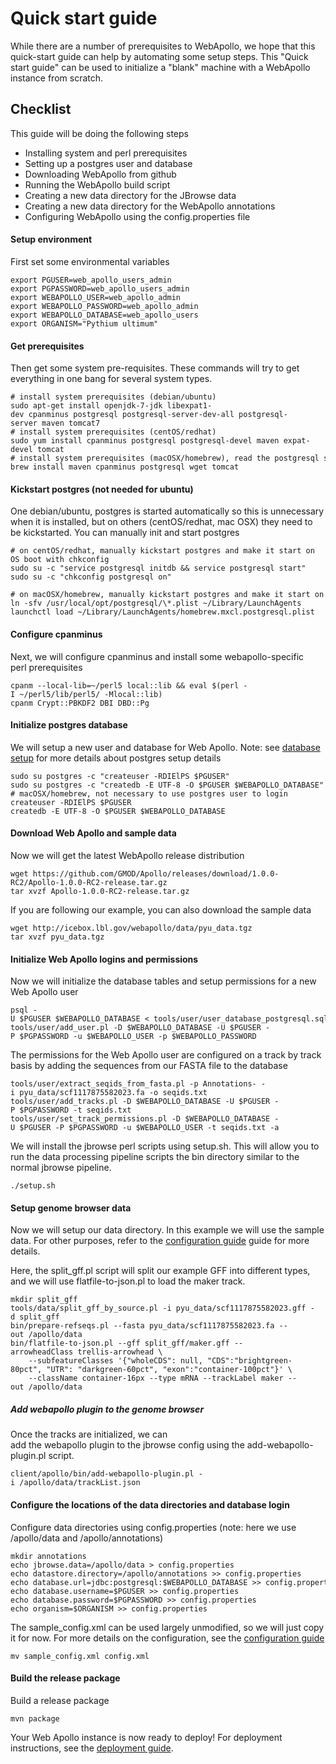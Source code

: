 # Quick start guide


While there are a number of prerequisites to WebApollo, we hope that
this quick-start guide can help by automating some setup steps. This
"Quick start guide" can be used to initialize a "blank" machine with a
WebApollo instance from scratch.

## Checklist
This guide will be doing the following steps

 - Installing system and perl prerequisites
 - Setting up a postgres user and database
 - Downloading WebApollo from github
 - Running the WebApollo build script
 - Creating a new data directory for the JBrowse data
 - Creating a new data directory for the WebApollo annotations
 - Configuring WebApollo using the config.properties file

#### Setup environment
First set some environmental variables

    export PGUSER=web_apollo_users_admin
    export PGPASSWORD=web_apollo_users_admin
    export WEBAPOLLO_USER=web_apollo_admin
    export WEBAPOLLO_PASSWORD=web_apollo_admin
    export WEBAPOLLO_DATABASE=web_apollo_users
    export ORGANISM="Pythium ultimum"

#### Get prerequisites

Then get some system pre-requisites. These commands will try to get everything in one bang for several system types.

    # install system prerequisites (debian/ubuntu)
    sudo apt-get install openjdk-7-jdk libexpat1-dev cpanminus postgresql postgresql-server-dev-all postgresql-server maven tomcat7
    # install system prerequisites (centOS/redhat)
    sudo yum install cpanminus postgresql postgresql-devel maven expat-devel tomcat
    # install system prerequisites (macOSX/homebrew), read the postgresql start guide
    brew install maven cpanminus postgresql wget tomcat

#### Kickstart postgres (not needed for ubuntu)
One debian/ubuntu, postgres is started automatically so this is unnecessary when it is installed, but on others (centOS/redhat, mac OSX) they need to be kickstarted. You can manually init and start postgres

    # on centOS/redhat, manually kickstart postgres and make it start on OS boot with chkconfig
    sudo su -c "service postgresql initdb && service postgresql start"
    sudo su -c "chkconfig postgresql on"

    # on macOSX/homebrew, manually kickstart postgres and make it start on OS boot with launchctl
    ln -sfv /usr/local/opt/postgresql/\*.plist ~/Library/LaunchAgents
    launchctl load ~/Library/LaunchAgents/homebrew.mxcl.postgresql.plist

#### Configure cpanminus
Next, we will configure cpanminus and install some webapollo-specific perl prerequisites

    cpanm --local-lib=~/perl5 local::lib && eval $(perl -I ~/perl5/lib/perl5/ -Mlocal::lib)
    cpanm Crypt::PBKDF2 DBI DBD::Pg

#### Initialize postgres database
We will setup a new user and database for Web Apollo. Note: see [database setup](Database_setup.md#authentication) for more details about postgres setup details

    sudo su postgres -c "createuser -RDIElPS $PGUSER"
    sudo su postgres -c "createdb -E UTF-8 -O $PGUSER $WEBAPOLLO_DATABASE"
    # macOSX/homebrew, not necessary to use postgres user to login
    createuser -RDIElPS $PGUSER
    createdb -E UTF-8 -O $PGUSER $WEBAPOLLO_DATABASE

#### Download Web Apollo and sample data
Now we will get the latest WebApollo release distribution

    wget https://github.com/GMOD/Apollo/releases/download/1.0.0-RC2/Apollo-1.0.0-RC2-release.tar.gz
    tar xvzf Apollo-1.0.0-RC2-release.tar.gz

If you are following our example, you can also download the sample data

    wget http://icebox.lbl.gov/webapollo/data/pyu_data.tgz
    tar xvzf pyu_data.tgz

#### Initialize Web Apollo logins and permissions
Now we will initialize the database tables and setup permissions for a new Web Apollo user

    psql -U $PGUSER $WEBAPOLLO_DATABASE < tools/user/user_database_postgresql.sql
    tools/user/add_user.pl -D $WEBAPOLLO_DATABASE -U $PGUSER -P $PGPASSWORD -u $WEBAPOLLO_USER -p $WEBAPOLLO_PASSWORD

The permissions for the Web Apollo user are configured on a track by track basis by adding the sequences from our FASTA file to the database 

    tools/user/extract_seqids_from_fasta.pl -p Annotations- -i pyu_data/scf1117875582023.fa -o seqids.txt
    tools/user/add_tracks.pl -D $WEBAPOLLO_DATABASE -U $PGUSER -P $PGPASSWORD -t seqids.txt
    tools/user/set_track_permissions.pl -D $WEBAPOLLO_DATABASE -U $PGUSER -P $PGPASSWORD -u $WEBAPOLLO_USER -t seqids.txt -a

We will install the jbrowse perl scripts using setup.sh. This will allow you to run the data processing pipeline scripts the bin directory similar to the normal jbrowse pipeline.

    ./setup.sh

#### Setup genome browser data
Now we will setup our data directory. In this example we will use the sample data. For other purposes, refer to the [configuration guide](Configure.md) guide for more details.

Here, the split_gff.pl script will split our example GFF into different types, and we will use flatfile-to-json.pl to load the maker track.

    mkdir split_gff
    tools/data/split_gff_by_source.pl -i pyu_data/scf1117875582023.gff -d split_gff
    bin/prepare-refseqs.pl --fasta pyu_data/scf1117875582023.fa --out /apollo/data
    bin/flatfile-to-json.pl --gff split_gff/maker.gff --arrowheadClass trellis-arrowhead \
        --subfeatureClasses '{"wholeCDS": null, "CDS":"brightgreen-80pct", "UTR": "darkgreen-60pct", "exon":"container-100pct"}' \
        --className container-16px --type mRNA --trackLabel maker --out /apollo/data

##### Add webapollo plugin to the genome browser
Once the tracks are initialized, we can add the webapollo plugin to the jbrowse config using the add-webapollo-plugin.pl script.

    client/apollo/bin/add-webapollo-plugin.pl -i /apollo/data/trackList.json

#### Configure the locations of the data directories and database login
Configure data directories using config.properties (note: here we use /apollo/data and /apollo/annotations)

    mkdir annotations
    echo jbrowse.data=/apollo/data > config.properties
    echo datastore.directory=/apollo/annotations >> config.properties
    echo database.url=jdbc:postgresql:$WEBAPOLLO_DATABASE >> config.properties
    echo database.username=$PGUSER >> config.properties
    echo database.password=$PGPASSWORD >> config.properties
    echo organism=$ORGANISM >> config.properties

The sample_config.xml can be used largely unmodified, so we will just copy it for now. For more details on the configuration, see the [configuration guide](Configure.md)

    mv sample_config.xml config.xml


#### Build the release package

Build a release package

    mvn package

Your Web Apollo instance is now ready to deploy! For deployment instructions, see the [deployment guide](Deploy.md).

